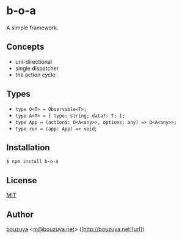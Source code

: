 # b-o-a

A simple framework.

## Concepts

- uni-directional
- single dispatcher
- the action cycle

## Types

- `type O<T> = Observable<T>;`
- `type A<T> = { type: string; data?: T; };`
- `type App = (action$: O<A<any>>, options: any) => O<A<any>>;`
- `type run = (app: App) => void`;

## Installation

```
$ npm install b-o-a
```

## License

[MIT](LICENSE)

## Author

[bouzuya][user] &lt;[m@bouzuya.net][email]&gt; ([http://bouzuya.net][url])

[user]: https://github.com/bouzuya
[email]: mailto:m@bouzuya.net
[url]: http://bouzuya.net
